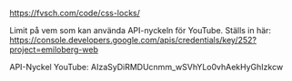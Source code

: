 https://fvsch.com/code/css-locks/

Limit på vem som kan använda API-nyckeln för YouTube. Ställs in här: https://console.developers.google.com/apis/credentials/key/252?project=emiloberg-web

API-Nyckel YouTube: AIzaSyDiRMDUcnmm_wSVhYLo0vhAekHyGhIzkcw